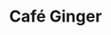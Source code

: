 ---
layout: place
title: "Café Ginger"
permalink: /texas/houston/cafe-ginger.html
stateAbbr: TX
stateName: Texas
cityName: Houston
seo:
  name: "Café Ginger"
  type: Restaurant
  links: http://www.cafeginger.net/
description: "Looking for sushi in Houston, Texas? Check out Café Ginger for a delightful Japanese dining experience. Enjoy a variety of sushi and other dishes in a welcom..."
place_id: ChIJH_WngaTAQIYRkbIiCkpo-ts
photos:
  - name: >-
      places/ChIJH_WngaTAQIYRkbIiCkpo-ts/photos/AeeoHcJOp3tEWi6GkWGL7-vNlP1VP7C0Xr34i3lFu2WxUzHe8c24G-OVAMVjnmD4ypPVAGELF9cp5bJF2MfGIoUfs-sWJof0mrEErju7in1JZ3_fFu6Qm9pJOcle05cOewLJRSHSqU0SPRRj3A4w0I2VmDRRdIprfKDzqEWExFvy77tDRhYnOAvcBwh1raplC7DYmRoy8SsDQtPWfGt4SWbdjfZIx4oZlJXFvxt2CqC6xNmejXmY0v0cvi0jgxnNmy4d-HgnM23sfjFfFoDhscUvGPilPTamFbIyTf8xkLsY7ef7zg
    widthPx: 4032
    heightPx: 2268
    authorAttributions:
      - displayName: Café Ginger
        uri: https://maps.google.com/maps/contrib/117618920341813598895
        photoUri: >-
          https://lh3.googleusercontent.com/a-/ALV-UjWM8p-sCHbJZSeOSddUM1KgAClQbmcGz0WJxllsWiponqnbdYo=s100-p-k-no-mo
    flagContentUri: >-
      https://www.google.com/local/imagery/report/?cb_client=maps_api_places.places_api&image_key=!1e10!2sAF1QipPElsW7tx6D1vJ8GwMsqorhPnD53P0iOMAb__IS&hl=en-US
    googleMapsUri: >-
      https://www.google.com/maps/place//data=!3m4!1e2!3m2!1sAF1QipPElsW7tx6D1vJ8GwMsqorhPnD53P0iOMAb__IS!2e10!4m2!3m1!1s0x8640c0a481a7f51f:0xdbfa684a0a22b291
  - name: >-
      places/ChIJH_WngaTAQIYRkbIiCkpo-ts/photos/AeeoHcJ6lAPN_JKQdsXpE_LrTCvRbGvvQ_Im5cMFNTscA-zSEINLC0ZL6e6fazWA8tLBGmqISgxAbEhp4n6s7rmEHCLCs_FyQdsewIbMqrAcoRjPR-FWH3HwQuKovFnAkSOTqQaH50xU1bFCyWGcvMkinDrLTgpIABAIYfddXham6Zd4F04wNOLSCBLryHInWXdKOAfIoyqf72s3yV7Izr7mp2h7lfkWoi1Rtv1vM1fj-EMCSIKwkOuc7v2Wg3cD-vC3PYOofUtTvojouAHoleIqrvHyq3crW9NOTmaPqlqIgS-mJQ
    widthPx: 1095
    heightPx: 885
    authorAttributions:
      - displayName: Café Ginger
        uri: https://maps.google.com/maps/contrib/117618920341813598895
        photoUri: >-
          https://lh3.googleusercontent.com/a-/ALV-UjWM8p-sCHbJZSeOSddUM1KgAClQbmcGz0WJxllsWiponqnbdYo=s100-p-k-no-mo
    flagContentUri: >-
      https://www.google.com/local/imagery/report/?cb_client=maps_api_places.places_api&image_key=!1e10!2sAF1QipPA2Ngn_RRCMHNWPVcH77fjWnDx2Gljehw7As3d&hl=en-US
    googleMapsUri: >-
      https://www.google.com/maps/place//data=!3m4!1e2!3m2!1sAF1QipPA2Ngn_RRCMHNWPVcH77fjWnDx2Gljehw7As3d!2e10!4m2!3m1!1s0x8640c0a481a7f51f:0xdbfa684a0a22b291
  - name: >-
      places/ChIJH_WngaTAQIYRkbIiCkpo-ts/photos/AeeoHcJOl-8V0BKLrZJ6DH9o03RWbWAeiuQh2gxiKyjmAEbN4vSuniJTfuKaCv7XiRJjnYPq0G7QyCPLp-ML2Qc64rHtcQQooMurOD7UT1Oz45yb8wE076eDRT3PH_OvlyRvwZquXnEoayA4OeXaaU1wsHz6PlnkHsblO7zP1DiS5OukLqg_7LooI9Qn_ozgOndKQ-YHbdZpdwwv0zH8xxlG9imL-9yA02BDosu6ZUusurURG7Ahh_am-oA7M_WEviagxWZrs8W1Q5p25AVFCmN97ntbJ17ONmwDwUviYykJVSloZg
    widthPx: 1200
    heightPx: 729
    authorAttributions:
      - displayName: Café Ginger
        uri: https://maps.google.com/maps/contrib/117618920341813598895
        photoUri: >-
          https://lh3.googleusercontent.com/a-/ALV-UjWM8p-sCHbJZSeOSddUM1KgAClQbmcGz0WJxllsWiponqnbdYo=s100-p-k-no-mo
    flagContentUri: >-
      https://www.google.com/local/imagery/report/?cb_client=maps_api_places.places_api&image_key=!1e10!2sAF1QipPGugFHF-1AlHK7wZbxRBVdbmIXqm1_AYJia7Uu&hl=en-US
    googleMapsUri: >-
      https://www.google.com/maps/place//data=!3m4!1e2!3m2!1sAF1QipPGugFHF-1AlHK7wZbxRBVdbmIXqm1_AYJia7Uu!2e10!4m2!3m1!1s0x8640c0a481a7f51f:0xdbfa684a0a22b291
  - name: >-
      places/ChIJH_WngaTAQIYRkbIiCkpo-ts/photos/AeeoHcI3gU-tBX0zVhOXZvvM-iVqS9OJzM8nGa2rGHkeUmmjc1CH-U8jd9aNoeCBZDfZ68EurotHKAqThrm8fcmvz9-WsxWE04Y0mBb1AXTraNTFU9d1DfCtkURzvO5bhpBoG-eosjAMzs76hN2_2YjBeJFl2sMc3aaEBVmDOldXSt4h28zrlZS_dC4oKmJi14H7T_ACZJzGBvEpvpthDyOKlTJYLYP3FLTUYdd-kbINToaVJ3d9xQ2TBeSOJYh31_QXdf3S4_iRs2rJ4qjBAxA6ndMcffEHMEX9nuKVaIk-Afz1BQ
    widthPx: 609
    heightPx: 667
    authorAttributions:
      - displayName: Café Ginger
        uri: https://maps.google.com/maps/contrib/117618920341813598895
        photoUri: >-
          https://lh3.googleusercontent.com/a-/ALV-UjWM8p-sCHbJZSeOSddUM1KgAClQbmcGz0WJxllsWiponqnbdYo=s100-p-k-no-mo
    flagContentUri: >-
      https://www.google.com/local/imagery/report/?cb_client=maps_api_places.places_api&image_key=!1e10!2sAF1QipNctMky_D9pAIztF6ip3SwLl5tmsttN_xnQ74O-&hl=en-US
    googleMapsUri: >-
      https://www.google.com/maps/place//data=!3m4!1e2!3m2!1sAF1QipNctMky_D9pAIztF6ip3SwLl5tmsttN_xnQ74O-!2e10!4m2!3m1!1s0x8640c0a481a7f51f:0xdbfa684a0a22b291
  - name: >-
      places/ChIJH_WngaTAQIYRkbIiCkpo-ts/photos/AeeoHcLvE0rg-AV2NWmnSxof248X5VI3nuTZI79uBSL4BIyyU8NB4x7Q86yxjel5PrutPmx3Fl8RhF0hHUt6y70J5F6BelR6rcQj4CySGtsFqbDRpGJpv7_xEWOLR1D5vcvquDrGVwV8u7kJ-qbQp1FXYXBWIksfM7qFjvOBrFGokczsXAx5FeBhEcbbisrO0Zt6toRsjZHFjUf8S6Jn0JnysazebtmsyPQVo00NmOR56aFNz9HzTlTRxh_CP_vc4wPfI15uMrWTD_Hh4sbJrGsDes4VdRTGWNC5NH0i-RwzkFfJkA
    widthPx: 1126
    heightPx: 835
    authorAttributions:
      - displayName: Café Ginger
        uri: https://maps.google.com/maps/contrib/117618920341813598895
        photoUri: >-
          https://lh3.googleusercontent.com/a-/ALV-UjWM8p-sCHbJZSeOSddUM1KgAClQbmcGz0WJxllsWiponqnbdYo=s100-p-k-no-mo
    flagContentUri: >-
      https://www.google.com/local/imagery/report/?cb_client=maps_api_places.places_api&image_key=!1e10!2sAF1QipP9AkxkA8f7YRM-y6hOM41nzGoJOkc3e1PTRLJG&hl=en-US
    googleMapsUri: >-
      https://www.google.com/maps/place//data=!3m4!1e2!3m2!1sAF1QipP9AkxkA8f7YRM-y6hOM41nzGoJOkc3e1PTRLJG!2e10!4m2!3m1!1s0x8640c0a481a7f51f:0xdbfa684a0a22b291
  - name: >-
      places/ChIJH_WngaTAQIYRkbIiCkpo-ts/photos/AeeoHcINY_a2RPTUZrxL7pL-kUiK7Dl3x6vIGtM0msV8-WiiKgdENSd_fVaZ0MSLH5zY6HmwTX6PG4g6nH0o-4Ma9fuR163sryY2soJDuWfbGSKqyOsaV268G98aeh-tuJbuDFIwSThONxuyO4ksnkdf4GUFDptLkeJ4GhkEm2-Gp_x_FhVrDFsMCbRVTNp8fuiiAp0uWaBLsbJx0_5pboKHox1cr_uPPitHdbufi8SRJrfdLVvH7jPFNSK5G6oPdDir_wMzKEk0098rgMU2RA69ap4QyrAdLk1vPaFGF1r5V0o8Wg
    widthPx: 1132
    heightPx: 838
    authorAttributions:
      - displayName: Café Ginger
        uri: https://maps.google.com/maps/contrib/117618920341813598895
        photoUri: >-
          https://lh3.googleusercontent.com/a-/ALV-UjWM8p-sCHbJZSeOSddUM1KgAClQbmcGz0WJxllsWiponqnbdYo=s100-p-k-no-mo
    flagContentUri: >-
      https://www.google.com/local/imagery/report/?cb_client=maps_api_places.places_api&image_key=!1e10!2sAF1QipMySdvtpMbhvKF92Qk_CIgj76blnDnOl1DX8osq&hl=en-US
    googleMapsUri: >-
      https://www.google.com/maps/place//data=!3m4!1e2!3m2!1sAF1QipMySdvtpMbhvKF92Qk_CIgj76blnDnOl1DX8osq!2e10!4m2!3m1!1s0x8640c0a481a7f51f:0xdbfa684a0a22b291
  - name: >-
      places/ChIJH_WngaTAQIYRkbIiCkpo-ts/photos/AeeoHcIB3pXJazrM7PtzLft9wXnJDoXd_exM8uLLQZkHKvuRlddmKaTQjFjSZuh7HCPJForwFS7yeZmaZ2xuZxtPhSmtiTyJ4SYrEt3o2Bnib__GHlREdWl390OKqzA-iylILVQjC_4_m5Q2cZa2SGcYLt8Pn8kE33yqTR79-QU-OPxkGMtynLdr_fhvpR3p-jTHQ9aCIwXGuwQRx9zrB3DP_sTRa30pULj30JAe2Y71dq1QzXOqiWoKiuoyN73qvOiVzbfmR97Tw2-DGRytFUyn0-7DlSmQSBsQ2swqo8SAcKA_OQ
    widthPx: 913
    heightPx: 694
    authorAttributions:
      - displayName: Café Ginger
        uri: https://maps.google.com/maps/contrib/117618920341813598895
        photoUri: >-
          https://lh3.googleusercontent.com/a-/ALV-UjWM8p-sCHbJZSeOSddUM1KgAClQbmcGz0WJxllsWiponqnbdYo=s100-p-k-no-mo
    flagContentUri: >-
      https://www.google.com/local/imagery/report/?cb_client=maps_api_places.places_api&image_key=!1e10!2sAF1QipOrmyy3zfILiymHyos9yJljYDRxjlm4ofcL-VD0&hl=en-US
    googleMapsUri: >-
      https://www.google.com/maps/place//data=!3m4!1e2!3m2!1sAF1QipOrmyy3zfILiymHyos9yJljYDRxjlm4ofcL-VD0!2e10!4m2!3m1!1s0x8640c0a481a7f51f:0xdbfa684a0a22b291
  - name: >-
      places/ChIJH_WngaTAQIYRkbIiCkpo-ts/photos/AeeoHcI35eKS5Su-mGtB5rKJmrG1zxFven09nWOzLWw-yHAzVdwstVw1CQ7vDhG291CpWCVgDns-qBNeN8Q08EEoWZldLxlCET6J4ps1DDNy80yUlD5IU62a_v2n96SWLdzI0DLI5DZjx8Q1K8G9Rj1SDWvGp45GcEeV_G-TiTmeqJmem8Lm6m-yYgoKJ2jfXy_JpXR0guiMx-vhT-fHvTlVAvIk8cIn6av4cRsvsKJQhCI-l_GR7SMOtjueeDgy2l_Z0JRqNaQ33MOfOfdJAl2QHA3XSq1_vItseHftwVAfOB6rp9T6EKad33f_VpHGIBS5GNVvR-z7V84Zk7YIFVpOrI8ZgC8EjP_8ba_OAZJjBP3LkKjcOEOP_G_3RgR07SgPr6-GZp1j-xGmKSJSVKDG4JKMr2Umg9jOf7lao_ljUF18BQ
    widthPx: 4032
    heightPx: 3024
    authorAttributions:
      - displayName: Joe
        uri: https://maps.google.com/maps/contrib/105483934768416681029
        photoUri: >-
          https://lh3.googleusercontent.com/a-/ALV-UjVa9rB0R7QfN98qnZJSRh8I1IMeeweA5TdsMcR256tBe58bnTei=s100-p-k-no-mo
    flagContentUri: >-
      https://www.google.com/local/imagery/report/?cb_client=maps_api_places.places_api&image_key=!1e10!2sCIHM0ogKEICAgIDVy42UTA&hl=en-US
    googleMapsUri: >-
      https://www.google.com/maps/place//data=!3m4!1e2!3m2!1sCIHM0ogKEICAgIDVy42UTA!2e10!4m2!3m1!1s0x8640c0a481a7f51f:0xdbfa684a0a22b291
  - name: >-
      places/ChIJH_WngaTAQIYRkbIiCkpo-ts/photos/AeeoHcLU5w2ztW71xrAhGQvmKjHcWG-AyraWHFTBwjvbRrAm5n6_dCF0h2nbUVzwZxw2fsphjJ12LgnazNmhpEPOA6PunJVxet-u0l9_pp8I0VQzaFNbhf3gYKqypnt1Sn0NtUbmxaN1fU0Ng2yWTsG93C54dbMAOFPPw100qsv_5poIYmeor77s6e70XorkoYaa3UEHIpRTNudsjYRyTsds6PNyidTojuTuOnvEqPTByfcOpDh8QFRD_tt4-LklIQeSYJMOUQOgRViYnNs_uP1UNmVlKzy1seLXxOOOLmdSilMP1g
    widthPx: 1037
    heightPx: 698
    authorAttributions:
      - displayName: Café Ginger
        uri: https://maps.google.com/maps/contrib/117618920341813598895
        photoUri: >-
          https://lh3.googleusercontent.com/a-/ALV-UjWM8p-sCHbJZSeOSddUM1KgAClQbmcGz0WJxllsWiponqnbdYo=s100-p-k-no-mo
    flagContentUri: >-
      https://www.google.com/local/imagery/report/?cb_client=maps_api_places.places_api&image_key=!1e10!2sAF1QipPl1cW1Y8NSaaiBtr_hdU9j84NFLKC7c7PdZumO&hl=en-US
    googleMapsUri: >-
      https://www.google.com/maps/place//data=!3m4!1e2!3m2!1sAF1QipPl1cW1Y8NSaaiBtr_hdU9j84NFLKC7c7PdZumO!2e10!4m2!3m1!1s0x8640c0a481a7f51f:0xdbfa684a0a22b291
  - name: >-
      places/ChIJH_WngaTAQIYRkbIiCkpo-ts/photos/AeeoHcJQ4e4g6fjnjNCZkII5g25zkYm_VsgKE4h5nNogYYD44Yh2bLySW4dL8SHruhIpXc6gpXkPpAtWsc4fLcNZ4c5eKc7kCY3woSHNG5QnNNA91cTQddbaVHwCI9FKn2P0K_4qDjYEZw65uOyHEOGKxSKVkCmM9dcVm90Ul0r_4mKnUNYAPtwWc1cGs2WF16OltfuM6zIL8x_yPZB3rU9gDliX19MqDUpWiRJ-vyHjC88WuFF-3DDWQocyFtEOp-DDMJWuXNKrapXth9Rim8DhRHGkViZSRYwKor72bKqRG4ZKpQ
    widthPx: 1452
    heightPx: 1098
    authorAttributions:
      - displayName: Café Ginger
        uri: https://maps.google.com/maps/contrib/117618920341813598895
        photoUri: >-
          https://lh3.googleusercontent.com/a-/ALV-UjWM8p-sCHbJZSeOSddUM1KgAClQbmcGz0WJxllsWiponqnbdYo=s100-p-k-no-mo
    flagContentUri: >-
      https://www.google.com/local/imagery/report/?cb_client=maps_api_places.places_api&image_key=!1e10!2sAF1QipO8e_UdcGdFG7OSQJBWkKNXs9FuHuHXOvo6N1BZ&hl=en-US
    googleMapsUri: >-
      https://www.google.com/maps/place//data=!3m4!1e2!3m2!1sAF1QipO8e_UdcGdFG7OSQJBWkKNXs9FuHuHXOvo6N1BZ!2e10!4m2!3m1!1s0x8640c0a481a7f51f:0xdbfa684a0a22b291
address: River Oaks Shopping Center, 1574 W Gray St, Houston, TX 77019, USA
street: River Oaks Shopping Center, 1574 W Gray St
city: Houston
state: TX
zip: '77019'
country: USA
neighborhood: Montrose
latitude: '29.754243'
longitude: '-95.401898'
accessibility_options:
  wheelchairAccessibleParking: true
  wheelchairAccessibleEntrance: true
  wheelchairAccessibleRestroom: true
  wheelchairAccessibleSeating: true
business_status: OPERATIONAL
name: Café Ginger
google_maps_links:
  directionsUri: >-
    https://www.google.com/maps/dir//''/data=!4m7!4m6!1m1!4e2!1m2!1m1!1s0x8640c0a481a7f51f:0xdbfa684a0a22b291!3e0
  placeUri: https://maps.google.com/?cid=15851096505690796689
  writeAReviewUri: >-
    https://www.google.com/maps/place//data=!4m3!3m2!1s0x8640c0a481a7f51f:0xdbfa684a0a22b291!12e1
  reviewsUri: >-
    https://www.google.com/maps/place//data=!4m4!3m3!1s0x8640c0a481a7f51f:0xdbfa684a0a22b291!9m1!1b1
  photosUri: >-
    https://www.google.com/maps/place//data=!4m3!3m2!1s0x8640c0a481a7f51f:0xdbfa684a0a22b291!10e5
primary_type: Asian Restaurant
opening_hours:
  regular: null
  current: null
secondary_opening_hours:
  regular:
    weekdayDescriptions: null
    type: null
  current:
    weekdayDescriptions: null
    type: null
phone: (713) 528-4288
price_level: PRICE_LEVEL_MODERATE
price_range: $10 &ndash; $20
rating: '4.6'
rating_count: 1119
website: http://www.cafeginger.net/
reviews: null
parking_options: null
payment_options: null
allow_dogs: null
curbside_pickup: null
delivery: null
dine_in: null
good_for_children: null
good_for_groups: null
good_for_sports: null
live_music: null
menu_for_children: null
outdoor_seating: null
reservable: null
restroom: null
serves_beer: null
serves_breakfast: null
serves_brunch: null
serves_cocktails: null
serves_coffee: null
serves_dinner: null
serves_dessert: null
serves_lunch: null
serves_vegetarian_food: null
serves_wine: null
takeout: null
summary: null

---